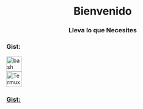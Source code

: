 <h1 align="center">Bienvenido</h1>
<h3 align="center">Lleva lo que Necesites</h3>



<h3 align="left">Gist:</h3>
<p align="left"> <a href="https://www.gnu.org/software/bash/" target="_blank" rel="noreferrer"> <img src="https://www.vectorlogo.zone/logos/gnu_bash/gnu_bash-icon.svg" alt="bash" width="40" height="40"/> </a> 
  
  </br>
  <a href="https://termux.dev/en/" target="_blank" rel="noreferrer"> <img src="https://github.com/user-attachments/assets/2e41ee86-2f42-4945-89e0-9457ceffdbd2" alt="Termux" width="40" height="40"/> 


<h3 align="left">Gist:</h3>

<!-- GIST-LIST:START -->
<!-- GIST-LIST:END -->
